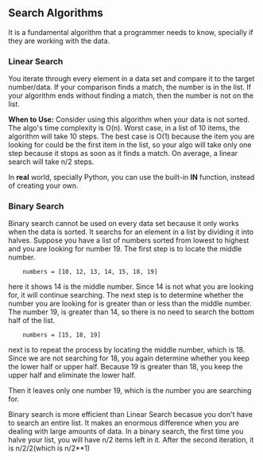 ## Search Algorithms
It is a fundamental algorithm that a programmer needs to know, specially if they are working with the data.

### Linear Search
You iterate through every element in a data set and compare it to the target number/data. If your comparison finds a match, the number is in the list. If your algorithm ends without finding a match, then the number is not on the list.

**When to Use:** Consider using this algorithm when your data is not sorted. The algo's time complexity is O(n). Worst case, in a list of 10 items, the algorithm will take 10 steps. The best case is O(1) because the item you are looking for could be the first item in the list, so your algo will take only one step because it stops as soon as it finds a match. On average, a linear search will take n/2 steps.

In **real** world, specially Python, you can use the built-in **IN** function, instead of creating your own.

### Binary Search
Binary search cannot be used on every data set because it only works when the data is sorted.
It searchs for an element in a list by dividing it into halves. Suppose you have a list of numbers sorted from lowest to highest and you are 
looking for number 19. The first step is to locate the middle number.

```
    numbers = [10, 12, 13, 14, 15, 18, 19]
```
here it shows 14 is the middle number. Since 14 is not what you are looking for, it will continue searching. The next step is to determine whether the number you are looking for is greater than or less than the middle number. The number 19, is greater than 14, so there is no need to search the bottom half of the list.

```
    numbers = [15, 18, 19]
```
next is to repeat the process by locating the middle number, which is 18. Since we are not searching for 18, you again determine whether you keep the lower half or upper half. Because 19 is greater than 18, you keep the upper half and eliminate the lower half.

Then it leaves only one number 19, which is the number you are searching for.

Binary search is more efficient than Linear Search becasue you don't have to search an entire list. It makes an enormous difference when you are dealing with large amounts of data. 
In a binary search, the first time you halve your list, you will have n/2 items left in it. After the second iteration, it is n/2/2(which is n/2**1)